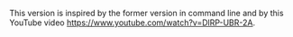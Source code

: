 This version is inspired by the former version in command line and by this YouTube video https://www.youtube.com/watch?v=DlRP-UBR-2A.